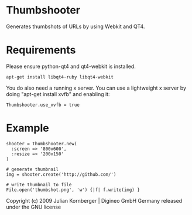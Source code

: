 Thumbshooter
============

Generates thumbshots of URLs by using Webkit and QT4.


Requirements
============

Please ensure python-qt4 and qt4-webkit is installed.

    apt-get install libqt4-ruby libqt4-webkit

You do also need a running x server. You can use a lightweight
x server by doing "apt-get install xvfb" and enabling it:

    Thumbshooter.use_xvfb = true

Example
=======

    shooter = Thumbshooter.new(
      :screen => '800x600',
      :resize => '200x150'
    )
    
    # generate thumbnail
    img = shooter.create('http://github.com/')
    
    # write thumbnail to file
    File.open('thumbshot.png', 'w') {|f| f.write(img) }



Copyright (c) 2009 Julian Kornberger | Digineo GmbH Germany
released under the GNU license
